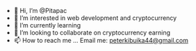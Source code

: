 - 👋 Hi, I’m @Pitapac
- 👀 I’m interested in web development and cryptocurrency 
- 🌱 I’m currently learning 
- 💞️ I’m looking to collaborate on cryptocurrency earning
- 📫 How to reach me ...
Email me: peterkibuika44@gmail.com
<!--facebook:pita pac
Pitapac/Pitapac is a ✨ special ✨ repository because its `README.md` (this file) appears on your GitHub profile.
You can click the Preview link to take a look at your changes.
--->
